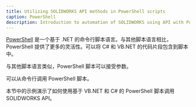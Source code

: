 ```yaml
---
title: Utilizing SOLIDWORKS API methods in PowerShell scripts
caption: PowerShell
description: Introduction to automation of SOLIDWORKS using API with PowerShell script
---
```

[PowerShell](https://docs.microsoft.com/zh-cn/powershell/scripting/powershell-scripting?view=powershell-6) 是一个基于 .NET 的命令行脚本语言。与其他脚本语言相比，PowerShell 提供了更多的灵活性。可以将 C# 和 VB.NET 的代码片段包含到脚本中。

与其他脚本语言类似，PowerShell 脚本可以接受参数。

可以从命令行调用 PowerShell 脚本。

本节中的示例演示了如何使用基于 VB.NET 和 C# 的 PowerShell 脚本调用 SOLIDWORKS API。
